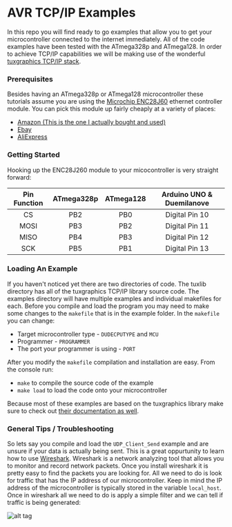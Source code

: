 AVR TCP/IP Examples
===================

In this repo you will find ready to go examples that allow you to get your microcontroller connected to the internet immediately. All of the code examples have been tested with the ATmega328p and ATmega128. In order to achieve TCP/IP capabilities we will be making use of the wonderful [tuxgraphics TCP/IP stack](http://tuxgraphics.org/electronics/200905/embedded-tcp-ip-stack.shtml).

### Prerequisites
Besides having an ATmega328p or ATmega128 microcontroller these tutorials assume you are using the [Microchip ENC28J60](http://www.microchip.com/wwwproducts/Devices.aspx?dDocName=en022889)  ethernet controller module. You can pick this module up fairly cheaply at a variety of places:

* [Amazon (This is the one I actually bought and used)](http://www.amazon.com/ENC28J60-Ethernet-Network-Module-STM32/dp/B008B4QIV2)
* [Ebay](http://www.ebay.com/sch/i.html?_trksid=p2050601.m570.l1311.R1.TR10.TRC2.A0.H0.Xenc28j&_nkw=enc28j60&_sacat=0&_from=R40)
* [AliExpress](http://www.aliexpress.com/w/wholesale-enc28j60.html)



### Getting Started
Hooking up the ENC28J260 module to your micocontroller is very straight forward:

| Pin Function  | ATmega328p    | ATmega128   | Arduino UNO & Duemilanove |
|:---------------:|:---------------:|:------------:|:-----------------------------------:|
| CS    | PB2   | PB0  | Digital Pin 10     |
| MOSI  | PB3   | PB2  | Digital Pin 11     |
| MISO   | PB4   | PB3  | Digital Pin 12    |
| SCK   | PB5   | PB1  | Digital Pin 13     |


### Loading An Example
If you haven't noticed yet there are two directories of code. The tuxlib directory has all of the tuxgraphics TCP/IP library source code. The examples directory will have multiple examples and individual makefiles for each. Before you compile and load the program you may need to make some changes to the `makefile` that is in the example folder. In the `makefile` you can change:
* Target microcontroller type - `DUDECPUTYPE` and `MCU`
* Programmer - `PROGRAMMER`
* The port your programmer is using - `PORT`

After you modify the `makefile` compilation and installation are easy. From the console run:
* `make` to compile the source code of the example
* `make load` to load the code onto your microcontroller

Because most of these examples are based on the tuxgraphics library make sure to check out [their documentation as well](http://tuxgraphics.org/electronics/200905/embedded-tcp-ip-stack.shtml).


### General Tips / Troubleshooting
So lets say you compile and load the `UDP_Client_Send` example and are unsure if your data is actually being sent. This is a great oppurtunity to learn how to use [Wireshark](http://www.wireshark.org/). Wireshark is a network analyzing tool that allows you to monitor and record network packets. Once you install wireshark it is pretty easy to find the packets you are looking for.
All we need to do is look for traffic that has the IP address of our microcontroller. Keep in mind the IP address of the microcontroller is typically stored in the variable `local_host`. Once in wireshark all we need to do is apply a simple filter and we can tell if traffic is being generated:

![alt tag](http://i.imgur.com/TxzCYRa.png)


